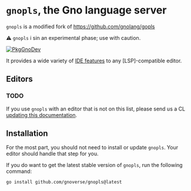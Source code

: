 # `gnopls`, the Gno language server

`gnopls` is a modified fork of https://github.com/gnolang/gopls

⚠️  `gnopls` i sin an experimental phase; use with caution.

[![PkgGnoDev](https://pkg.gno.dev/badge/github.com/gnoverse/gnopls)](https://pkg.gno.dev/github.com/gnoverse/gnopls)

It provides a wide variety of [IDE features](doc/features/README.md) to any [LSP]-compatible editor.

## Editors

### TODO

If you use `gnopls` with an editor that is not on this list, please send us a CL [updating this documentation](doc/contributing.md).

## Installation

For the most part, you should not need to install or update `gnopls`. Your editor should handle that step for you.

If you do want to get the latest stable version of `gnopls`, run the following command:

```sh
go install github.com/gnoverse/gnopls@latest
```
